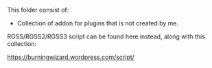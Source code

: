 This folder consist of:
- Collection of addon for plugins that is not created by me.

RGSS/RGSS2/RGSS3 script can be found here instead, along with this collection:

https://burningwizard.wordpress.com/script/
